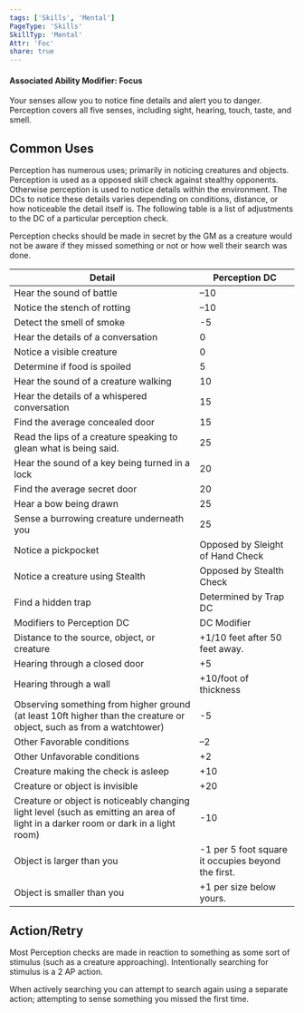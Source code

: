 ```yaml
---
tags: ['Skills', 'Mental']
PageType: 'Skills'
SkillTyp: 'Mental'
Attr: 'Foc'
share: true
---
```

#### Associated Ability Modifier: Focus
Your senses allow you to notice fine details and alert you to danger. Perception covers all five senses, including sight, hearing, touch, taste, and smell.
## Common Uses

Perception has numerous uses; primarily in noticing creatures and objects. Perception is used as a opposed skill check against stealthy opponents. Otherwise perception is used to notice details within the environment. The DCs to notice these details varies depending on conditions, distance, or how noticeable the detail itself is. The following table is a list of adjustments to the DC of a particular perception check.

Perception checks should be made in secret by the GM as a creature would not be aware if they missed something or not or how well their search was done.

|Detail|Perception DC|
|---|---|
|Hear the sound of battle|–10|
|Notice the stench of rotting|–10|
|Detect the smell of smoke|-5|
|Hear the details of a conversation|0|
|Notice a visible creature|0|
|Determine if food is spoiled|5|
|Hear the sound of a creature walking|10|
|Hear the details of a whispered conversation|15|
|Find the average concealed door|15|
|Read the lips of a creature speaking to glean what is being said.|25|
|Hear the sound of a key being turned in a lock|20|
|Find the average secret door|20|
|Hear a bow being drawn|25|
|Sense a burrowing creature underneath you|25|
|Notice a pickpocket|Opposed by Sleight of Hand Check|
|Notice a creature using Stealth|Opposed by Stealth Check|
|Find a hidden trap|Determined by Trap DC|
|Modifiers to Perception DC|DC Modifier|
|Distance to the source, object, or creature|+1/10 feet after 50 feet away.|
|Hearing through a closed door|+5|
|Hearing through a wall|+10/foot of thickness|
|Observing something from higher ground (at least 10ft higher than the creature or object, such as from a watchtower)|-5|
|Other Favorable conditions|–2|
|Other Unfavorable conditions|+2|
|Creature making the check is asleep|+10|
|Creature or object is invisible|+20|
|Creature or object is noticeably changing light level (such as emitting an area of light in a darker room or dark in a light room)|-10|
|Object is larger than you|-1 per 5 foot square it occupies beyond the first.|
|Object is smaller than you|+1 per size below yours.|

## Action/Retry

Most Perception checks are made in reaction to something as some sort of stimulus (such as a creature approaching). Intentionally searching for stimulus is a 2 AP action.

When actively searching you can attempt to search again using a separate action; attempting to sense something you missed the first time.